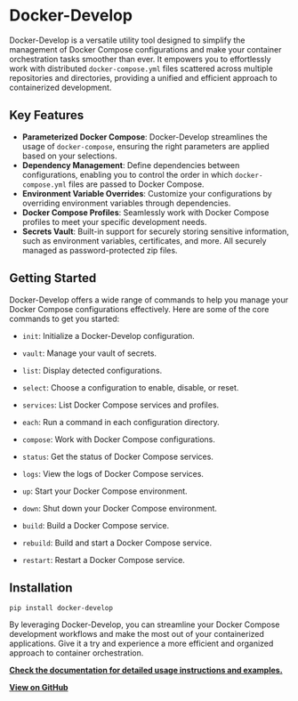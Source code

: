 # Docker-Develop

Docker-Develop is a versatile utility tool designed to simplify the management of Docker Compose configurations and make your container orchestration tasks smoother than ever. It empowers you to effortlessly work with distributed `docker-compose.yml` files scattered across multiple repositories and directories, providing a unified and efficient approach to containerized development.

## Key Features

- **Parameterized Docker Compose**: Docker-Develop streamlines the usage of `docker-compose`, ensuring the right parameters are applied based on your selections.
- **Dependency Management**: Define dependencies between configurations, enabling you to control the order in which `docker-compose.yml` files are passed to Docker Compose.
- **Environment Variable Overrides**: Customize your configurations by overriding environment variables through dependencies.
- **Docker Compose Profiles**: Seamlessly work with Docker Compose profiles to meet your specific development needs.
- **Secrets Vault**: Built-in support for securely storing sensitive information, such as environment variables, certificates, and more. All securely managed as password-protected zip files.

## Getting Started

Docker-Develop offers a wide range of commands to help you manage your Docker Compose configurations effectively. Here are some of the core commands to get you started:

- `init`: Initialize a Docker-Develop configuration.

- `vault`: Manage your vault of secrets.

- `list`: Display detected configurations.
- `select`: Choose a configuration to enable, disable, or reset.
- `services`: List Docker Compose services and profiles.
- `each`: Run a command in each configuration directory.

- `compose`: Work with Docker Compose configurations.
- `status`: Get the status of Docker Compose services.
- `logs`: View the logs of Docker Compose services.
- `up`: Start your Docker Compose environment.
- `down`: Shut down your Docker Compose environment.
- `build`: Build a Docker Compose service.
- `rebuild`: Build and start a Docker Compose service.
- `restart`: Restart a Docker Compose service.

## Installation

```shell
pip install docker-develop
```

By leveraging Docker-Develop, you can streamline your Docker Compose development workflows and make the most out of your containerized applications. Give it a try and experience a more efficient and organized approach to container orchestration.

[**Check the documentation for detailed usage instructions and examples.**](#)

[**View on GitHub**](https://github.com/Cledar/docker-develop)

